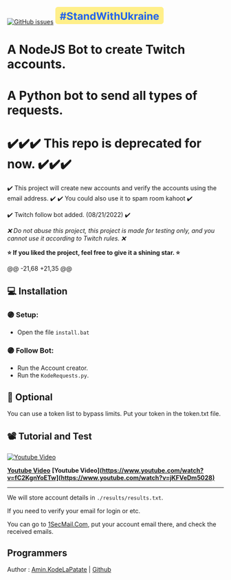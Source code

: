 [![GitHub issues](https://img.shields.io/github/issues/masterking32/twitch-account-creator.svg)](https://github.com/masterking32/twitch-account-creator/issues)
[![StandWithUkraine](https://raw.githubusercontent.com/vshymanskyy/StandWithUkraine/main/badges/StandWithUkraine.svg)](https://vshymanskyy.github.io/StandWithUkraine/)

# A NodeJS Bot to create Twitch accounts.
# A Python bot to send all types of requests.

# ✔️✔️✔️ This repo is deprecated for now. ✔️✔️✔️

✔️ This project will create new accounts and verify the accounts using the email address. ✔️
✔️ You could also use it to spam room kahoot ✔️

✔️ Twitch follow bot added. (08/21/2022) ✔️

*❌ Do not abuse this project, this project is made for testing only, and you cannot use it according to Twitch rules. ❌*

**⭐ If you liked the project, feel free to give it a shining star. ⭐**

@@ -21,68 +21,35 @@
  </a>
</p>

## 💻 Installation

### 🟣 Setup:
- Open the file `install.bat`

### 🟣 Follow Bot:

- Run the Account creator.
- Run the `KodeRequests.py`.

## 🔧 Optional

You can use a token list to bypass limits.
Put your token in the token.txt file.


## 📽️ Tutorial and Test

<a href="https://www.youtube.com/watch?v=jKFVeDm5028">
<a href="https://www.youtube.com/watch?v=jKFVeDm5028](https://www.youtube.com/watch?v=jKFVeDm5028">
  <img align="center" src="https://i.ytimg.com/vi/jKFVeDm5028/hqdefault.jpg?sqp=-oaymwEcCPYBEIoBSFXyq4qpAw4IARUAAIhCGAFwAcABBg==&rs=AOn4CLDCv4UCMhgOOUxCUzM5-jSN-QP_MA" alt="Youtube Video" />
</a>


**[Youtube Video](https://www.youtube.com/watch?v=fC2KgnYoETw)**
**[Youtube Video](https://www.youtube.com/watch?v=fC2KgnYoETw](https://www.youtube.com/watch?v=jKFVeDm5028)**

---

We will store account details in `./results/results.txt`.

If you need to verify your email for login or etc.

You can go to [1SecMail.Com](https://www.1secmail.com), put your account email there, and check the received emails.

## Programmers

Author : [Amin.KodeLaPatate](https://kodelapatate.com) | [Github](https://github.com/kodelapatate)
